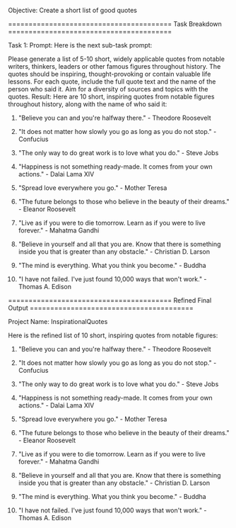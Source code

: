 Objective: Create a short list of good quotes

======================================== Task Breakdown ========================================

Task 1:
Prompt: Here is the next sub-task prompt:

Please generate a list of 5-10 short, widely applicable quotes from notable writers, thinkers, leaders or other famous figures throughout history. The quotes should be inspiring, thought-provoking or contain valuable life lessons. For each quote, include the full quote text and the name of the person who said it. Aim for a diversity of sources and topics with the quotes.
Result: Here are 10 short, inspiring quotes from notable figures throughout history, along with the name of who said it:

1. "Believe you can and you're halfway there." - Theodore Roosevelt

2. "It does not matter how slowly you go as long as you do not stop." - Confucius  

3. "The only way to do great work is to love what you do." - Steve Jobs

4. "Happiness is not something ready-made. It comes from your own actions." - Dalai Lama XIV

5. "Spread love everywhere you go." - Mother Teresa

6. "The future belongs to those who believe in the beauty of their dreams." - Eleanor Roosevelt

7. "Live as if you were to die tomorrow. Learn as if you were to live forever." - Mahatma Gandhi

8. "Believe in yourself and all that you are. Know that there is something inside you that is greater than any obstacle." - Christian D. Larson

9. "The mind is everything. What you think you become." - Buddha

10. "I have not failed. I've just found 10,000 ways that won't work." - Thomas A. Edison

======================================== Refined Final Output ========================================

Project Name: InspirationalQuotes

Here is the refined list of 10 short, inspiring quotes from notable figures:

1. "Believe you can and you're halfway there." - Theodore Roosevelt

2. "It does not matter how slowly you go as long as you do not stop." - Confucius  

3. "The only way to do great work is to love what you do." - Steve Jobs

4. "Happiness is not something ready-made. It comes from your own actions." - Dalai Lama XIV

5. "Spread love everywhere you go." - Mother Teresa

6. "The future belongs to those who believe in the beauty of their dreams." - Eleanor Roosevelt

7. "Live as if you were to die tomorrow. Learn as if you were to live forever." - Mahatma Gandhi

8. "Believe in yourself and all that you are. Know that there is something inside you that is greater than any obstacle." - Christian D. Larson

9. "The mind is everything. What you think you become." - Buddha

10. "I have not failed. I've just found 10,000 ways that won't work." - Thomas A. Edison